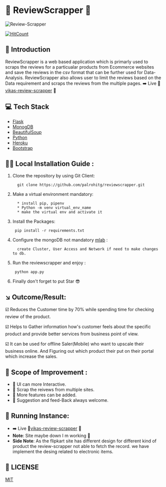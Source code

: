 # :metal:	ReviewScrapper 	:snake:	
![Review-Scrapper](https://socialify.git.ci/palrohitg/reviewscrapper/image?font=Source%20Code%20Pro&forks=1&issues=1&language=1&owner=1&pattern=Brick%20Wall&pulls=1&stargazers=1&theme=Light)

[![HitCount](http://hits.dwyl.com/palrohitg/https://githubcom/palrohitg/reviewscrapper.svg)](http://hits.dwyl.com/palrohitg/https://githubcom/palrohitg/reviewscrapper)

## :pushpin: Introduction 

ReviewScrapper is a web based application which is primarly used to scraps the reviews for a particualar products from Ecommerce websites and save the reviews in the csv format that can be further used for Data-Analysis. ReviewScrapper also allows user to limit the reviews based on the Data requirement and scraps the reviews from the multiple pages.
:arrow_right: Live :beers:[vikas-review-scrapper](https://vikas-webscrappper-review.herokuapp.com/) :beers:

## :computer: Tech Stack
    
* [Flask](https://flask.palletsprojects.com/)
* [MonogDB](https://www.mongodb.com/)
* [BeautifulSoup](https://www.crummy.com/software/BeautifulSoup/doc)
* [Python](https://www.python.org/)
* [Heroku](https://www.heroku.com/)
* [Bootstrap](https://getbootstrap.com/)


## :running_woman: Local Installation Guide : 

1. Clone the repository by using Git Client: 

         git clone https://github.com/palrohitg/reviewscrapper.git

2. Make a virtual environment mandatory: 

         * install pip, pipenv
         * Python -m venv virtual_env_name
         * make the virtual env and activate it 

3. Install the Packages: 

        pip install -r requirements.txt

4. Configure the mongoDB not mandatory [mlab](https://mlab.com/) :
    
         create Cluster, User Access and Network if need to make changes to db.

5. Run the reviewscrapper and enjoy : 

        python app.py

6. Finally don't forget to put Star :sunglasses:

## :arrow_lower_right:	Outcome/Result:
  
  :ballot_box_with_check: Reduces the Customer time by 70% while spending time for checking review of the product.

  :ballot_box_with_check: Helps to Gather information how's customer feels about the specific product and provide better services from business point of view. 
  
  :ballot_box_with_check: It can be used for offline Saler(Mobile) who want to upscale their business online. And Figuring out which product their put on their portal which increase the sales.

## :dart:	Scope of Improvement : 

* :blossom: UI can more Interactive. 
* :blossom: Scrap the reivews from multiple sites.
* :blossom: More features can be added. 
* :blossom: Suggestion and feed-Back always welcome.


## :iphone:	Running Instance:


* :arrow_right: Live :beers:[vikas-review-scrapper](https://vikas-webscrappper-review.herokuapp.com/) :beers:
* **Note**: Site maybe down I m working :crossed_fingers:
* **Side Note**: As the flipkart site has different design for different kind of product the review-scrapper not able to fetch the record. we have implement the desing related to electronic items. 


## 📜 LICENSE

  [MIT](https://github.com/palrohitg/reviewscrapper/blob/master/LICENSE) 